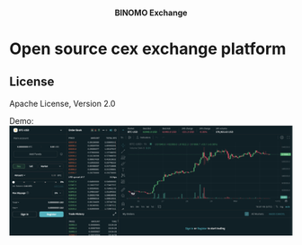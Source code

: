 <h4 align="center">BINOMO Exchange</h4>

# Open source cex exchange platform

## License
Apache License, Version 2.0

Demo: 
<img src="./main.png" alt="Cex Trading App" />
